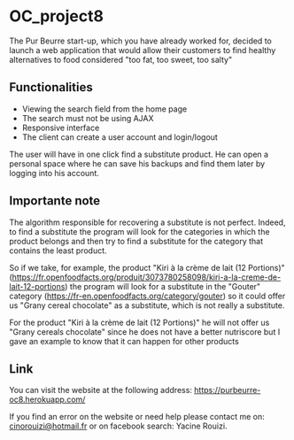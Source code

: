 # OC_project8

The Pur Beurre start-up, which you have already worked for, decided to launch a web application that would allow their customers to find 
healthy alternatives to food considered "too fat, too sweet, too salty"

## Functionalities

 - Viewing the search field from the home page
 - The search must not be using AJAX
 - Responsive interface
 - The client can create a user account and login/logout
 
 The user will have in one click find a substitute product. He can open a personal space where he can save his backups and find
 them later by logging into his account.
 
 ## Importante note
 
 The algorithm responsible for recovering a substitute is not perfect. Indeed, to find a substitute the program will look for 
 the categories in which the product belongs and then try to find a substitute for the category that contains the least product.
 
 So if we take, for example, the product "Kiri à la crème de lait (12 Portions)" 
 (https://fr.openfoodfacts.org/produit/3073780258098/kiri-a-la-creme-de-lait-12-portions) the program will look for a substitute
 in the "Gouter" category (https://fr-en.openfoodfacts.org/category/gouter) so it could offer us "Grany cereal chocolate" 
 as a substitute, which is not really a substitute.

For the product "Kiri à la crème de lait (12 Portions)" he will not offer us "Grany cereals chocolate" since he does not 
have a better nutriscore but I gave an example to know that it can happen for other products

## Link

You can visit the website at the following address: https://purbeurre-oc8.herokuapp.com/


If you find an error on the website or need help please contact me on: cinorouizi@hotmail.fr or on facebook search: Yacine Rouizi.
